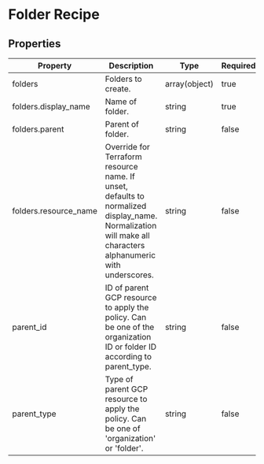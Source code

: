 # Folder Recipe

<!-- These files are auto generated -->

## Properties
| Property 	| Description 						| Type 	   			   | Required			   		   | Default             | Pattern 			 			 |
| --------- | ----------------------- | ---------------- | --------------------- | ------------------- | ------------------- |
| folders | Folders to create. | array(object) | true | - | - |
| folders.display_name | Name of folder. | string | true | - | - |
| folders.parent | Parent of folder. | string | false | - | - |
| folders.resource_name | Override for Terraform resource name. If unset, defaults to normalized display_name.              Normalization will make all characters alphanumeric with underscores. | string | false | - | - |
| parent_id | ID of parent GCP resource to apply the policy.        Can be one of the organization ID or folder ID according to parent_type. | string | false | - | ^[0-9]{8,25}$ |
| parent_type | Type of parent GCP resource to apply the policy.        Can be one of 'organization' or 'folder'. | string | false | - | ^organization|folder$ |
